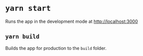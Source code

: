 # `yarn start`

Runs the app in the development mode at [http://localhost:3000](http://localhost:3000)

## `yarn build`

Builds the app for production to the `build` folder.
